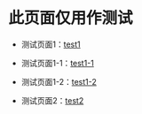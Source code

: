 # 此页面仅用作测试

- 测试页面1：[test1](/pages/test1/)
- 测试页面1-1：[test1-1](/pages/test1/test1-1)
- 测试页面1-2：[test1-2](/pages/test1/test1-2)

- 测试页面2：[test2](/pages/test2/)